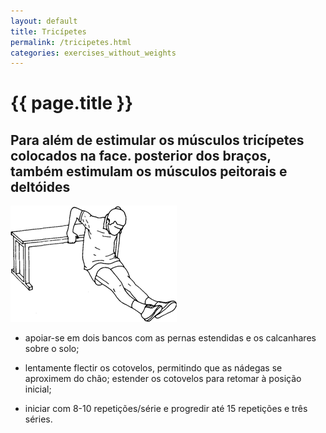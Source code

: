 ```yaml
---
layout: default
title: Tricípetes
permalink: /tricipetes.html
categories: exercises_without_weights
---
```


# {{ page.title }}

## Para além de estimular os músculos tricípetes colocados na face. posterior dos braços, também estimulam os músculos peitorais e deltóides

![Tricípetes](assets/tricipetes.gif)

* apoiar-se em dois bancos com as pernas estendidas e os calcanhares sobre o solo;

* lentamente flectir os cotovelos, permitindo que as nádegas se aproximem do chão; estender os cotovelos para retomar à posição inicial;

* iniciar com 8-10 repetições/série e progredir até 15 repetições e três séries.
